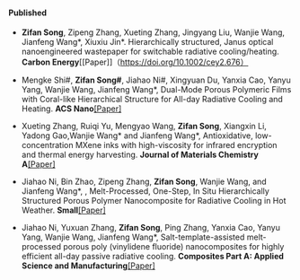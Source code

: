 #### Published
- <strong>Zifan Song</strong>, Zipeng Zhang, Xueting Zhang, Jingyang Liu, Wanjie Wang, Jianfeng Wang*, Xiuxiu Jin*. Hierarchically structured, Janus optical nanoengineered wastepaper for switchable radiative cooling/heating. <strong>Carbon Energy</strong>[[Paper]]（https://doi.org/10.1002/cey2.676）

- Mengke Shi#, <strong>Zifan Song#</strong>, Jiahao Ni#, Xingyuan Du, Yanxia Cao, Yanyu Yang, Wanjie Wang, Jianfeng Wang*, Dual-Mode Porous Polymeric Films with Coral-like Hierarchical Structure for All-day Radiative Cooling and Heating. <strong>ACS Nano</strong>[[Paper]](https://doi.org/10.1021/acsnano.2c07293)

- Xueting Zhang, Ruiqi Yu, Mengyao Wang, <strong>Zifan Song</strong>, Xiangxin Li, Yadong Gao,Wanjie Wang* and Jianfeng Wang*, Antioxidative, low-concentration MXene inks with high-viscosity for infrared encryption and thermal energy harvesting. <strong>Journal of Materials Chemistry A</strong>[[Paper]](https://doi.org/10.1039/D4TA07312F)

- Jiahao Ni, Bin Zhao, Zipeng Zhang, <strong>Zifan Song</strong>, Wanjie Wang, and Jianfeng Wang*, , Melt-Processed, One-Step, In Situ Hierarchically Structured Porous Polymer Nanocomposite for Radiative Cooling in Hot Weather. <strong>Small</strong>[[Paper]](https://doi.org/10.1002/smll.202500020)

- Jiahao Ni, Yuxuan Zhang, <strong>Zifan Song</strong>, Ping Zhang, Yanxia Cao, Yanyu Yang, Wanjie Wang, Jianfeng Wang*, Salt-template-assisted melt-processed porous poly (vinylidene fluoride) nanocomposites for highly efficient all-day passive radiative cooling. <strong>Composites Part A: Applied Science and Manufacturing</strong>[[Paper]](https://doi.org/10.1016/j.compositesa.2022.107311)

